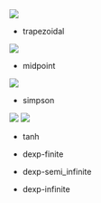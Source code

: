 

<img src="https://latex.codecogs.com/gif.latex?\displaystyle&space;\int_a^b&space;f(x)dx" />

* trapezoidal
<img src="https://latex.codecogs.com/gif.latex?\displaystyle&space;\int_a^b&space;f(x)dx&space;\approx&space;h\left(\frac{1}{2}f(a)&plus;\sum_{i=1}^{n-1}f(a&plus;hi)&plus;\frac{1}{2}f(b)\right),h=\frac{b-a}{N}" />

* midpoint
<img src="https://latex.codecogs.com/gif.latex?\displaystyle&space;\int_a^b&space;f(x)dx&space;\approx&space;\sum_{i=1}^{n-1}f(a&plus;h(i-1/2)),h=\frac{b-a}{N}" />

* simpson
<img src="https://latex.codecogs.com/gif.latex?S_n=\frac{h}{3}\left(\frac{1}{2}f(a)&plus;\sum_{i=1}^{n-1}f(a&plus;hi)&plus;\frac{1}{2}f(b)&plus;2\sum_{i=1}^{n-1}f(a&plus;h(i-1/2))\right)" />
<img src="https://latex.codecogs.com/gif.latex?h=\frac{b-a}{N}" />

* tanh

* dexp-finite

* dexp-semi_infinite

* dexp-infinite
